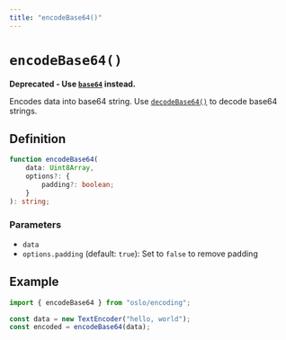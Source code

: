 ```yaml
---
title: "encodeBase64()"
---
```


# `encodeBase64()`

**Deprecated - Use [`base64`](/reference/encoding/base64) instead.**

Encodes data into base64 string. Use [`decodeBase64()`](/reference/encoding/decodeBase64) to decode base64 strings.

## Definition

```ts
function encodeBase64(
	data: Uint8Array,
	options?: {
		padding?: boolean;
	}
): string;
```

### Parameters

- `data`
- `options.padding` (default: `true`): Set to `false` to remove padding

## Example

```ts
import { encodeBase64 } from "oslo/encoding";

const data = new TextEncoder("hello, world");
const encoded = encodeBase64(data);
```
